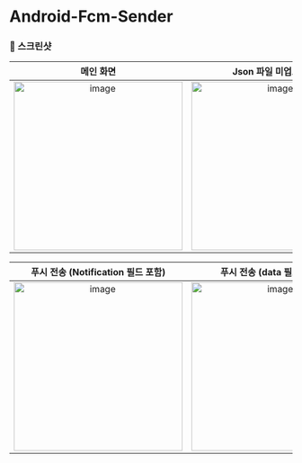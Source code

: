 # Android-Fcm-Sender

### 📸 스크린샷
| 메인 화면 | Json 파일 미업로드 시 | Notification 속성 설정 |
|:--:|:--:|:--:|
| <img width="300" alt="image" src="https://github.com/user-attachments/assets/164afd0c-24d8-4844-b578-472b9e864d4f" /> | <img width="300" alt="image" src="https://github.com/user-attachments/assets/26c3e82c-7c24-43e5-af59-c08e98d37ef3" /> | <img width="300" alt="image" src="https://github.com/user-attachments/assets/872da42c-231d-4512-b277-e2ccff9fb7e2" /> |

| 푸시 전송 (Notification 필드 포함) | 푸시 전송 (data 필드만 포함) | 푸시 데이터 삭제 |
|:--:|:--:|:--:|
| <img width="300" alt="image" src="https://github.com/user-attachments/assets/735ea9e4-8323-4938-9c5a-081711ea270e" /> | <img width="300" alt="image" src="https://github.com/user-attachments/assets/23963942-7706-4584-b4d7-40589d1c4da9" />| <img width="300"  alt="image" src="https://github.com/user-attachments/assets/e738fbde-8d34-425e-9f72-4ffeb551911a" /> |
